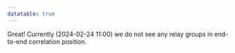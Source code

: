 ```yaml
---
datatable: true
---
```



Great! Currently (2024-02-24 11:00) we do not see any relay groups
in end-to-end correlation position.
